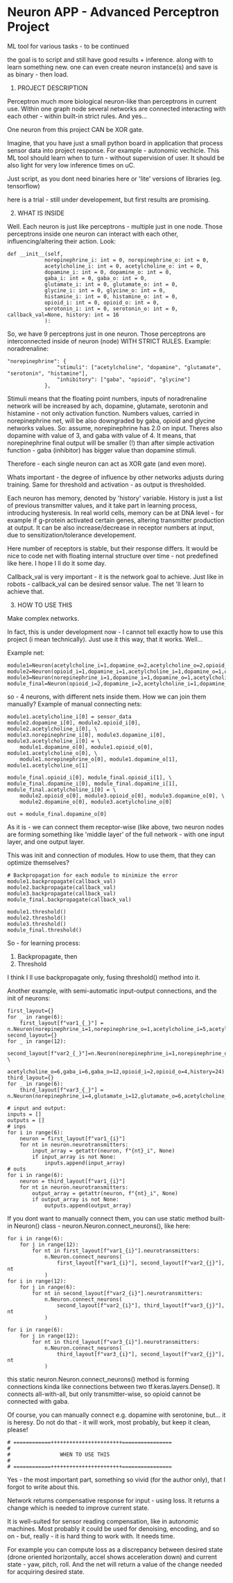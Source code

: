 # Neuron APP - Advanced Perceptron Project
ML tool for various tasks - to be continued

the goal is to script and still have good results + inference. along with to learn something new. one can even create neuron instance(s) and save is as binary - then load.

1. PROJECT DESCRIPTION

Perceptron much more biological neuron-like than perceptrons in current use. Within one graph node several networks are connected interacting with each other - within built-in strict rules. And yes...

One neuron from this project CAN be XOR gate.

Imagine, that you have just a small python board in application that process sensor data into project response. For example - autonomic vechicle. This ML tool should learn when to turn - without supervision of user.
It should be also light for very low inference times on uC. 

Just script, as you dont need binaries here or 'lite' versions of libraries (eg. tensorflow)

here is a trial - still under developement, but first results are promising.


2. WHAT IS INSIDE

Well. Each neuron is just like perceptrons - multiple just in one node. Those perceptrons inside one neuron can interact with each other, influencing/altering their action. Look:

    def __init__(self, 
                norepinephrine_i: int = 0, norepinephrine_o: int = 0,
                acetylcholine_i: int = 0, acetylcholine_o: int = 0,
                dopamine_i: int = 0, dopamine_o: int = 0,
                gaba_i: int = 0, gaba_o: int = 0,
                glutamate_i: int = 0, glutamate_o: int = 0,
                glycine_i: int = 0, glycine_o: int = 0,
                histamine_i: int = 0, histamine_o: int = 0,
                opioid_i: int = 0, opioid_o: int = 0,
                serotonin_i: int = 0, serotonin_o: int = 0, callback_val=None, history: int = 16
                ):

So, we have 9 perceptrons just in one neuron. Those perceptrons are interconnected inside of neuron (node) WITH STRICT RULES. Example: noradrenaline:

    "norepinephrine": {
                    "stimuli": ["acetylcholine", "dopamine", "glutamate", "serotonin", "histamine"],
                    "inhibitory": ["gaba", "opioid", "glycine"]
                },
            
Stimuli means that the floating point numbers, inputs of noradrenaline network will be increased by ach, dopamine, glutamate, serotonin and histamine - not only activation function. Numbers values, carried in norepinephrine net, will be also downgraded by gaba, opioid and glycine networks values.
So: assume, norepinephrine has 2.0 on input. Theres also dopamine with value of 3, and gaba with value of 4. It means, that norepinephrine final output will be smaller (!) than after simple activation function - gaba (inhibitor) has bigger value than dopamine stimuli.

Therefore - each single neuron can act as XOR gate (and even more).

Whats important - the degree of influence by other networks adjusts during training. Same for threshold and activation - as output is thresholded.

Each neuron has memory, denoted by 'history' variable. History is just a list of previous transmitter values, and it take part in learning process, introducing hysteresis.
In real world cells, memory can be at DNA level - for example if g-protein activated certain genes, altering transmitter production at output. It can be also increase/decrease in receptor numbers at input, due to sensitization/tolerance developement. 

Here number of receptors is stable, but their response differs. It would be nice to code net with floating internal structure over time - not predefined like here. I hope I ll do it some day.

Callback_val is very important - it is the network goal to achieve. Just like in robots - callback_val can be desired sensor value. The net 'll learn to achieve that.

3. HOW TO USE THIS

Make complex networks. 

In fact, this is under development now - I cannot tell exactly how to use this project (i mean technically). Just use it this way, that it works. Well...

Example net:

    module1=Neuron(acetylcholine_i=1,dopamine_o=2,acetylcholine_o=2,opioid_o=1,norepinephrine_o=1,callback_val=callback_val)
    module2=Neuron(opioid_i=1,dopamine_i=1,acetylcholine_i=1,dopamine_o=1,opioid_o=1,callback_val=callback_val)
    module3=Neuron(norepinephrine_i=1,dopamine_i=1,dopamine_o=1,acetylcholine_i=1,acetylcholine_o=1,opioid_o=1,callback_val=callback_val)
    module_final=Neuron(opioid_i=2,dopamine_i=2,acetylcholine_i=1,dopamine_o=1,callback_val=callback_val)

so - 4 neurons, with different nets inside them. How we can join them manually? Example of manual connecting nets:

    module1.acetylcholine_i[0] = sensor_data
    module2.dopamine_i[0], module2.opioid_i[0], module2.acetylcholine_i[0], \
    module3.norepinephrine_i[0], module3.dopamine_i[0], module3.acetylcholine_i[0] = \
        module1.dopamine_o[0], module1.opioid_o[0], module1.acetylcholine_o[0], \
        module1.norepinephrine_o[0], module1.dopamine_o[1], module1.acetylcholine_o[1]

    module_final.opioid_i[0], module_final.opioid_i[1], \
    module_final.dopamine_i[0], module_final.dopamine_i[1], module_final.acetylcholine_i[0] = \
        module2.opioid_o[0], module3.opioid_o[0], module3.dopamine_o[0], \
        module2.dopamine_o[0], module3.acetylcholine_o[0]

    out = module_final.dopamine_o[0]

As it is - we can connect them receptor-wise (like above, two neuron nodes are forming something like 'middle layer' of the full network - with one input layer, and one output layer.

This was init and connection of modules. How to use them, that they can optimize themselves?

    # Backpropagation for each module to minimize the error
    module1.backpropagate(callback_val)
    module2.backpropagate(callback_val)
    module3.backpropagate(callback_val)
    module_final.backpropagate(callback_val)

    module1.threshold()
    module2.threshold()
    module3.threshold()
    module_final.threshold()

So - for learning process: 
1. Backpropagate, then
2. Threshold

I think I ll use backpropagate only, fusing threshold() method into it.

Another example, with semi-automatic input-output connections, and the init of neurons:

    first_layout={}
    for _ in range(6):
        first_layout[f"var1_{_}"] = n.Neuron(norepinephrine_i=1,norepinephrine_o=1,acetylcholine_i=5,acetylcholine_o=6,gaba_i=5,gaba_o=6,opioid_o=2,history=12)
    second_layout={}
    for _ in range(12):
        second_layout[f"var2_{_}"]=n.Neuron(norepinephrine_i=1,norepinephrine_o=4,glutamate_i=6,glutamate_o=12,acetylcholine_i=6, \ 
                                            acetylcholine_o=6,gaba_i=6,gaba_o=12,opioid_i=2,opioid_o=4,history=24)
    third_layout={}
    for _ in range(6):
        third_layout[f"var3_{_}"] = n.Neuron(norepinephrine_i=4,glutamate_i=12,glutamate_o=6,acetylcholine_i=6,gaba_i=6,opioid_i=4,history=56)
    
    # input and output:
    inputs = []
    outputs = []
    # inps
    for i in range(6):
        neuron = first_layout[f"var1_{i}"]
        for nt in neuron.neurotransmitters:
            input_array = getattr(neuron, f"{nt}_i", None)
            if input_array is not None:
                inputs.append(input_array)
    # outs
    for i in range(6):
        neuron = third_layout[f"var1_{i}"]
        for nt in neuron.neurotransmitters:
            output_array = getattr(neuron, f"{nt}_i", None)
            if output_array is not None:
                outputs.append(output_array)

If you dont want to manually connect them, you can use static method built-in Neuron() class - neuron.Neuron.connect_neurons(), like here:

    for i in range(6):
        for j in range(12):
            for nt in first_layout[f"var1_{i}"].neurotransmitters:
                n.Neuron.connect_neurons(
                    first_layout[f"var1_{i}"], second_layout[f"var2_{j}"], nt
                )
    for i in range(12):
        for j in range(6):
            for nt in second_layout[f"var2_{i}"].neurotransmitters:
                n.Neuron.connect_neurons(
                    second_layout[f"var2_{i}"], third_layout[f"var3_{j}"], nt
                )
    
    for i in range(6):
        for j in range(12):
            for nt in third_layout[f"var3_{i}"].neurotransmitters:
                n.Neuron.connect_neurons(
                    third_layout[f"var3_{i}"], second_layout[f"var2_{j}"], nt
                )

this static neuron.Neuron.connect_neurons() method is forming connections kinda like connections between two tf.keras.layers.Dense(). It connects all-with-all, but only transmitter-wise, so opioid cannot be connected with gaba.

Of course, you can manually connect e.g. dopamine with serotonine, but... it is heresy. Do not do that - it will work, most probably, but keep it clean, please!

    # ============+++++++++++++++++++++++================
    #
    #                WHEN TO USE THIS
    #
    # ============+++++++++++++++++++++++================

Yes - the most important part, something so vivid (for the author only), that I forgot to write about this.

Network returns compensative response for input - using loss. It returns a change which is needed to improve current state.

It is well-suited for sensor reading compensation, like in autonomic machines. Most probably it could be used for denoising, encoding, and so on - but, really - it is hard thing to work with. It needs time.

For example you can compute loss as a discrepancy between desired state (drone oriented horizontally, accel shows acceleration down) and current state - yaw, pitch, roll. And the net will return a value of the change needed for acquiring desired state.
